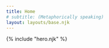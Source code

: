 ```yaml
---
title: Home
# subtitle: (Metaphorically speaking)
layout: layouts/base.njk
---
```



{% include "hero.njk" %}


